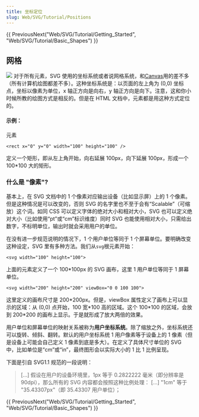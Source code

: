 ```yaml
---
title: 坐标定位
slug: Web/SVG/Tutorial/Positions
---
```


{{ PreviousNext("Web/SVG/Tutorial/Getting_Started", "Web/SVG/Tutorial/Basic_Shapes") }}

## 网格

![](canvas_default_grid.png) 对于所有元素，SVG 使用的坐标系统或者说网格系统，和[Canvas](/zh-CN/HTML/Canvas)用的差不多（所有计算机绘图都差不多）。这种坐标系统是：以页面的左上角为 (0,0) 坐标点，坐标以像素为单位，x 轴正方向是向右，y 轴正方向是向下。注意，这和你小时候所教的绘图方式是相反的。但是在 HTML 文档中，元素都是用这种方式定位的。

#### 示例：

元素

```plain
<rect x="0" y="0" width="100" height="100" />
```

定义一个矩形，即从左上角开始，向右延展 100px，向下延展 100px，形成一个 100\*100 大的矩形。

### 什么是 "像素"?

基本上，在 SVG 文档中的 1 个像素对应输出设备（比如显示屏）上的 1 个像素。但是这种情况是可以改变的，否则 SVG 的名字里也不至于会有“Scalable”（可缩放）这个词。如同 CSS 可以定义字体的绝对大小和相对大小，SVG 也可以定义绝对大小（比如使用“pt”或“cm”标识维度）同时 SVG 也能使用相对大小，只需给出数字，不标明单位，输出时就会采用用户的单位。

在没有进一步规范说明的情况下，1 个用户单位等同于 1 个屏幕单位。要明确改变这种设定，SVG 里有多种方法。我们从`svg`根元素开始：

```plain
<svg width="100" height="100">
```

上面的元素定义了一个 100\*100px 的 SVG 画布，这里 1 用户单位等同于 1 屏幕单位。

```plain
<svg width="200" height="200" viewBox="0 0 100 100">
```

这里定义的画布尺寸是 200\*200px。但是，viewBox 属性定义了画布上可以显示的区域：从 (0,0) 点开始，100 宽\*100 高的区域。这个 100\*100 的区域，会放到 200\*200 的画布上显示。于是就形成了放大两倍的效果。

用户单位和屏幕单位的映射关系被称为**用户坐标系统**。除了缩放之外，坐标系统还可以旋转、倾斜、翻转。默认的用户坐标系统 1 用户像素等于设备上的 1 像素（但是设备上可能会自己定义 1 像素到底是多大）。在定义了具体尺寸单位的 SVG 中，比如单位是“cm”或“in”，最终图形会以实际大小的 1 比 1 比例呈现。

下面是引自 SVG1.1 规范的一段说明：

> \[…] 假设在用户的设备环境里，1px 等于 0.2822222 毫米（即分辨率是 90dpi），那么所有的 SVG 内容都会按照这种比例处理： \[…] "1cm" 等于 "35.43307px"（即 35.43307 用户单位）；

{{ PreviousNext("Web/SVG/Tutorial/Getting_Started", "Web/SVG/Tutorial/Basic_Shapes") }}
